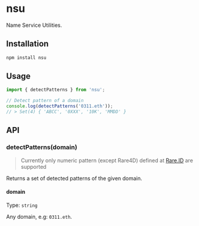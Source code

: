 # nsu

Name Service Utilities.

## Installation

```sh
npm install nsu
```

## Usage

```js
import { detectPatterns } from 'nsu';

// Detect pattern of a domain
console.log(detectPatterns('0311.eth'));
// > Set(4) { 'ABCC', '0XXX', '10K', 'MMDD' }
```

## API

### detectPatterns(domain)

> Currently only numeric pattern (except Rare4D) defined at [Rare.ID](https://rare.id/search?tab=category) are supported

Returns a set of detected patterns of the given domain.

#### domain

Type: `string`

Any domain, e.g: `0311.eth`.

